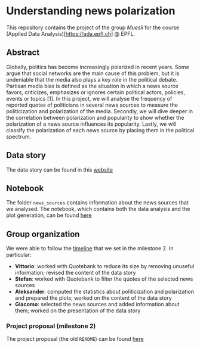 # Understanding news polarization

This repository contains the project of the group *Muesli* for the course (Applied Data Analysis)[https://ada.epfl.ch] @ EPFL. 

## Abstract

Globally, politics has become increasingly polarized in recent years. Some argue that social networks are the main cause of this problem, but it is undeniable that the media also plays a key role in the political debate. 
Partisan media bias is defined as the situation in which a news source favors, criticizes, emphasizes or ignores certain political actors, policies, events or topics [1]. 
In this project, we will analyse the frequency of reported quotes of politicians in several news sources to measure the politicization and polarization of the media. Secondly, we will dive deeper in the correlation between polarization and popularity to show whether the polarization of a news source influences its popularity. Lastly, we will classify the polarization of each news source by placing them in the political spectrum. 

## Data story

The data story can be found in this [website](https://giacomoorsi.github.io/usa-news-politicization/)

## Notebook

The folder `news_sources` contains information about the news sources that we analysed. 
The notebook, which contains both the data analysis and the plot generation, can be found [here](scripts/pipeline.ipynb)

## Group organization

We were able to follow the [timeline](project_proposal.md#timeline-and-organization) that we set in the milestone 2. In particular: 
 
- **Vittorio**: worked with Quotebank to reduce its size by removing unuseful information; revised the content of the data story
- **Stefan**: worked with Quotebank to filter the quotes of the selected news sources
- **Aleksander**: computed the statistics about politicization and polarization and prepared the plots; worked on the content of the data story
- **Giacomo**: selected the news sources and added information about them; worked on the presentation of the data story


### Project proposal (milestone 2)

The project proposal (the old `README`) can be found [here](project_proposal.md)